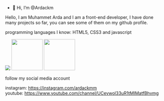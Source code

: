 - 👋 Hi, I’m @Ardackm

Hello, I am Muhammet Arda and I am a front-end developer, I have done many projects so far, you can see some of them on my github profile.

programming languages 
​​I know: HTML5, CSS3 and javascript

<img class="phoho1" src="https://upload.wikimedia.org/wikipedia/commons/thumb/6/61/HTML5_logo_and_wordmark.svg/512px-HTML5_logo_and_wordmark.svg.png">
<img class="photo2" src="https://www.freepnglogos.com/uploads/html5-logo-png/html5-logo-opencode-css-8.png">
<img class="photo3" src="https://upload.wikimedia.org/wikipedia/commons/9/99/Unofficial_JavaScript_logo_2.svg">

follow my social media account

instagram: https://instagram.com/ardackmm <br>
youtube: https://www.youtube.com/channel/UCevwol33uR1tMIMatfBhvmg

<style>
  
  .photo1{
    with: 100px;
    height: 100px;
  }
  
  .photo2{
    with: 100px;
    height: 100px;
  }
  
  .photo3{
    with: 100px;
    height: 100px;
  }
  
</style>
